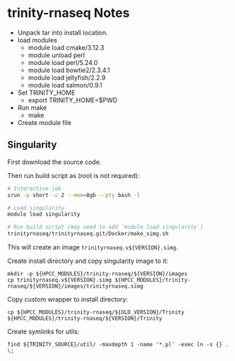 # trinity-rnaseq Notes

* Unpack tar into install location.
* load modules
  * module load cmake/3.12.3
  * module unload perl
  * module load perl/5.24.0
  * module load bowtie2/2.3.4.1
  * module load jellyfish/2.2.9
  * module load salmon/0.9.1
* Set TRINITY_HOME
  * export TRINITY_HOME=$PWD
* Run make
  * make
* Create module file

## Singularity

First download the source code.

Then run build script as (root is not required):

```bash
# Interactive job
srun -p short -c 2 --mem=8gb --pty bash -l

# Load singularity
module load singularity

# Run build script (may need to add `module load singularity`)
trinityrnaseq/trinityrnaseq.git/Docker/make_simg.sh
```

This will create an image `trinityrnaseq.v${VERSION}.simg`.

Create install directory and copy singularity image to it:

```
mkdir -p ${HPCC_MODULES}/trinity-rnaseq/${VERSION}/images
cp trinityrnaseq.v${VERSION}.simg ${HPCC_MODULES}/trinity-rnaseq/${VERSION}/images/trinityrnaseq.simg
```

Copy custom wrapper to install directory:

```
cp ${HPCC_MODULES}/trinity-rnaseq/${OLD_VERSION}/Trinity ${HPCC_MODULES}/trinity-rnaseq/${VERSION}/Trinity
```

Create symlinks for utils:

```
find ${TRINITY_SOURCE}/util/ -maxdepth 1 -name '*.pl' -exec ln -s {} . \;
```
